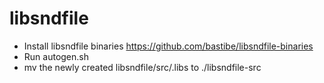 # libsndfile

- Install libsndfile binaries https://github.com/bastibe/libsndfile-binaries
- Run autogen.sh
- mv the newly created libsndfile/src/.libs to ./libsndfile-src